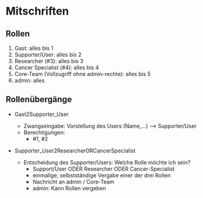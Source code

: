 # Mitschriften

## Rollen

1. Gast: alles bis 1
2. Supporter/User: alles bis 2
3. Researcher (#3): alles bis 3
4. Cancer Specialist (#4): alles bis 4
5. Core-Team (Vollzugriff ohne admin-rechte): alles bis 5
6. admin: alles

## Rollenübergänge

- Gast2Supporter_User
	- Zwangseingabe: Vorstellung des Users (Name,...) --> Supporter/User
	- Berechtigungen:
		- #1, #2

- Supporter_User2ResearcherORCancerSpecialist
	- Entscheidung des Supporter/Users: Welche Rolle möchte ich sein? 
		- Support/User ODER Researcher ODER Cancer-Specialist
		- einmalige, selbstständige Vergabe einer der drei Rollen
		- Nachricht an admin / Core-Team
		- admin: Kann Rollen vergeben